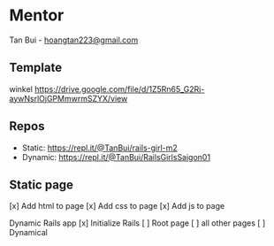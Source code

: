 # Mentor
Tan Bui - hoangtan223@gmail.com
## Template
winkel
https://drive.google.com/file/d/1Z5Rn65_G2Rj-aywNsrlOjGPMmwrmSZYX/view
## Repos
- Static: https://repl.it/@TanBui/rails-girl-m2
- Dynamic: https://repl.it/@TanBui/RailsGirlsSaigon01

## Static page
[x] Add html to page
[x] Add css to page
[x] Add js to page

Dynamic Rails app
[x] Initialize Rails
[ ] Root page
[ ] all other pages
[ ] Dynamical

